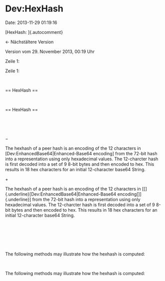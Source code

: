 Dev:HexHash
===========

Date: 2013-11-29 01:19:16

[HexHash: ]{.autocomment}

← Nächstältere Version

Version vom 29. November 2013, 00:19 Uhr

Zeile 1:

Zeile 1:

 

<div>

== HexHash ==

</div>

 

<div>

== HexHash ==

</div>

 

 

−

<div>

The hexhash of a peer hash is an encoding of the 12 characters in
\[Dev:EnhancedBase64\|Enhanced-Base64 encoding\] from the 72-bit hash
into a representation using only hexadecimal values. The 12-charcter
hash is first decoded into a set of 9 8-bit bytes and then encoded to
hex. This results in 18 hex characters for an initial 12-character
base64 String.

</div>

\+

<div>

The hexhash of a peer hash is an encoding of the 12 characters in
[\[]{.underline}\[Dev:EnhancedBase64\|Enhanced-Base64
encoding[\]]{.underline}\] from the 72-bit hash into a representation
using only hexadecimal values. The 12-charcter hash is first decoded
into a set of 9 8-bit bytes and then encoded to hex. This results in 18
hex characters for an initial 12-character base64 String.

</div>

 

 

 

<div>

The following methods may illustrate how the hexhash is computed:

</div>

 

<div>

The following methods may illustrate how the hexhash is computed:

</div>
